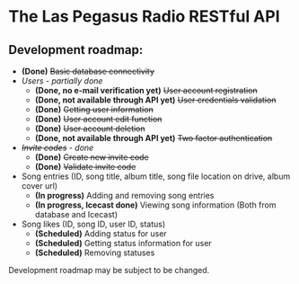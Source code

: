 # The Las Pegasus Radio RESTful API

## Development roadmap:
- **(Done)** ~~Basic database connectivity~~
- *Users - partially done*
  - **(Done, no e-mail verification yet)** ~~User account registration~~
  - **(Done, not available through API yet)** ~~User credentials validation~~
  - **(Done)** ~~Getting user information~~
  - **(Done)** ~~User account edit function~~
  - **(Done)** ~~User account deletion~~
  - **(Done, not available through API yet)** ~~Two factor authentication~~
- *~~Invite codes~~ - done*
	- **(Done)** ~~Create new invite code~~
	- **(Done)** ~~Validate invite code~~
- Song entries (ID, song title, album title, song file location on drive, album cover url)
	- **(In progress)** Adding and removing song entries
	- **(In progress, Icecast done)** Viewing song information (Both from database and Icecast)
- Song likes (ID, song ID, user ID, status)
	- **(Scheduled)** Adding status for user
	- **(Scheduled)** Getting status information for user
	- **(Scheduled)** Removing statuses

Development roadmap may be subject to be changed.

